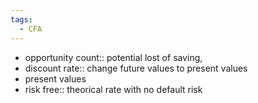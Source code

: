 ```yaml
---
tags:
  - CFA
---
```



- opportunity count:: potential lost of saving, 
- discount rate:: change future values to present values
- present values
- risk free:: theorical rate with no default risk